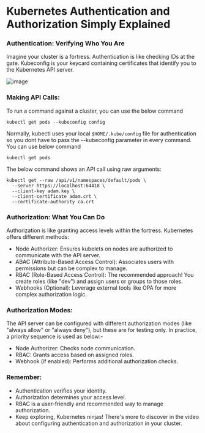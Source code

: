 #  Kubernetes Authentication and Authorization Simply Explained


### Authentication: Verifying Who You Are

Imagine your cluster is a fortress.  Authentication is like checking IDs at the gate.  Kubeconfig is your keycard containing certificates that identify you to the Kubernetes API server.


![image](https://github.com/user-attachments/assets/057a58d8-537b-4dcb-96e6-ce195d1232bb)


### Making API Calls:

To run a command against a cluster, you can use the below command
```
kubectl get pods --kubeconfig config
```

Normally, kubectl uses your local `$HOME/.kube/config` file for authentication so you dont have to pass the --kubeconfig parameter in every command. You can use below command
```
kubectl get pods
```

The below command shows an API call using raw arguments:

```
kubectl get --raw /api/v1/namespaces/default/pods \
  --server https://localhost:64418 \
  --client-key adam.key \
  --client-certificate adam.crt \
  --certificate-authority ca.crt
```

### Authorization: What You Can Do

Authorization is like granting access levels within the fortress. Kubernetes offers different methods:

- Node Authorizer: Ensures kubelets on nodes are authorized to communicate with the API server.
- ABAC (Attribute-Based Access Control): Associates users with permissions but can be complex to manage.
- RBAC (Role-Based Access Control): The recommended approach! You create roles (like "dev") and assign users or groups to those roles.
- Webhooks (Optional): Leverage external tools like OPA for more complex authorization logic.

### Authorization Modes:

The API server can be configured with different authorization modes (like "always allow" or "always deny"), but these are for testing only.  In practice, a priority sequence is used as below:-

- Node Authorizer: Checks node communication.
- RBAC: Grants access based on assigned roles.
- Webhook (if enabled): Performs additional authorization checks.

### Remember:

- Authentication verifies your identity.
- Authorization determines your access level.
- RBAC is a user-friendly and recommended way to manage authorization.
- Keep exploring, Kubernetes ninjas!   There's more to discover in the video about configuring authentication and authorization in your cluster.